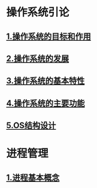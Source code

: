 # 操作系统引论

## [1.操作系统的目标和作用](1.操作系统引论/1.操作系统的目标和作用.md)
## [2.操作系统的发展](1.操作系统引论/2.操作系统的发展.md)
## [3.操作系统的基本特性](1.操作系统引论/3.操作系统的基本特性.md)
## [4.操作系统的主要功能](1.操作系统引论/4.操作系统的主要功能.md)
## [5.OS结构设计](1.操作系统引论/5.OS结构设计.md)

# 进程管理

## [1.进程基本概念](2.进程管理/1.进程基本概念.md)
